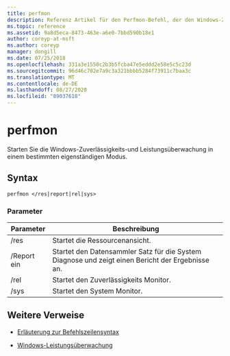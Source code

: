 ```yaml
---
title: perfmon
description: Referenz Artikel für den Perfmon-Befehl, der den Windows-Zuverlässigkeits-und Leistungs Monitor in einem bestimmten eigenständigen Modus startet.
ms.topic: reference
ms.assetid: 9a8d5eca-8473-463e-a6e0-7bbd590b18e1
author: coreyp-at-msft
ms.author: coreyp
manager: dongill
ms.date: 07/25/2018
ms.openlocfilehash: 331a3e1550c2b3b5fcba47e5eddd2e58e5c5c23d
ms.sourcegitcommit: 96d46c702e7a9c3a321bbbb5284f73911c7baa3c
ms.translationtype: MT
ms.contentlocale: de-DE
ms.lasthandoff: 08/27/2020
ms.locfileid: "89037618"
---
```

# <a name="perfmon"></a>perfmon

Starten Sie die Windows-Zuverlässigkeits-und Leistungsüberwachung in einem bestimmten eigenständigen Modus.

## <a name="syntax"></a>Syntax

```
perfmon </res|report|rel|sys>
```

### <a name="parameters"></a>Parameter

| Parameter | Beschreibung |
|--|--|
| /res | Startet die Ressourcenansicht. |
| /Report ein | Startet den Datensammler Satz für die System Diagnose und zeigt einen Bericht der Ergebnisse an. |
| /rel | Startet den Zuverlässigkeits Monitor. |
| /sys | Startet den System Monitor. |

## <a name="additional-references"></a>Weitere Verweise

- [Erläuterung zur Befehlszeilensyntax](command-line-syntax-key.md)

- [Windows-Leistungsüberwachung](/previous-versions/windows/it-pro/windows-server-2008-r2-and-2008/cc749154(v%3dws.11))
